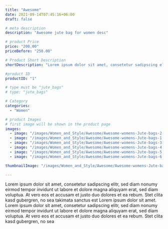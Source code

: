 ```yaml
---
title: "Awesome"
date: 2021-09-14T07:45:16+06:00
draft: false

# meta description
description: "Awesome jute bag for women desc"

# product Price
price: "200.00"
priceBefore: "250.00"

# Product Short Description
shortDescription: "Lorem ipsum dolor sit amet, consetetur sadipscing elitr, sed diam nonumy eirmod tempor invidunt ut"

#product ID
productID: "1"

# type must be "jute_bags"
# type: "jute_bags"

# Category
categories:
  - "Women"

# product Images
# first image will be shown in the product page
images:
  - image: "/images/Women_and_Style/Awesome/Awesome-womens-Jute-bags-2.png"
  - image: "/images/Women_and_Style/Awesome/Awesome-womens-Jute-bags-1.png"
  - image: "/images/Women_and_Style/Awesome/Awesome-womens-Jute-bags-3.png"
  - image: "/images/Women_and_Style/Awesome/Awesome-womens-Jute-bags-4.png"
  - image: "/images/Women_and_Style/Awesome/Awesome-womens-Jute-bags-5.jpg"
  - image: "/images/Women_and_Style/Awesome/Awesome-womens-Jute-bags-6.jpg"

thumbnailImage: "/images/Women_and_Style/Awesome/Awesome-womens-Jute-bags-2.png"

---
```


Lorem ipsum dolor sit amet, consetetur sadipscing elitr, sed diam nonumy eirmod tempor invidunt ut labore et dolore magna aliquyam erat, sed diam voluptua. At vero eos et accusam et justo duo dolores et ea rebum. Stet clita kasd gubergren, no sea takimata sanctus est Lorem ipsum dolor sit amet. Lorem ipsum dolor sit amet, consetetur sadipscing elitr, sed diam nonumy eirmod tempor invidunt ut labore et dolore magna aliquyam erat, sed diam voluptua. At vero eos et accusam et justo duo dolores et ea rebum. Stet clita kasd gubergren, no sea
